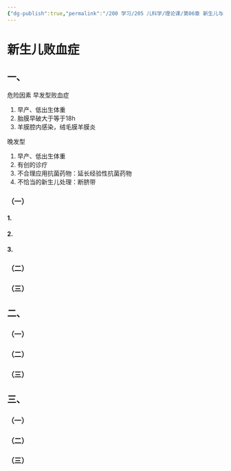 ```yaml
---
{"dg-publish":true,"permalink":"/200 学习/205 儿科学/理论课/第06章 新生儿与新生儿疾病/第11节 新生儿感染性疾病/新生儿败血症/","title":"新生儿败血症","created":"2024-09-25T09:54:55.000+08:00","updated":"2024-09-25T10:10:16.000+08:00"}
---
```


# 新生儿败血症
## 一、
危险因素
早发型败血症
1. 早产、低出生体重
2. 胎膜早破大于等于18h
3. 羊膜腔内感染，绒毛膜羊膜炎

晚发型
1. 早产、低出生体重
2. 有创的诊疗
3. 不合理应用抗菌药物：延长经验性抗菌药物
4. 不恰当的新生儿处理：断脐带
### （一）
#### 1.
#### 2.
#### 3.
### （二）
### （三）
## 二、
### （一）
### （二）
### （三）
## 三、
### （一）
### （二）
### （三）
